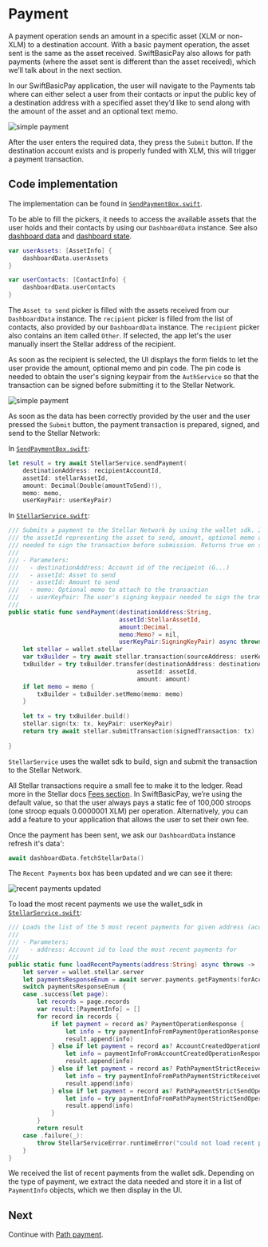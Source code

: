 # Payment

A payment operation sends an amount in a specific asset (XLM or non-XLM) to a destination account. With a basic payment operation, the asset sent is the same as the asset received. SwiftBasicPay also allows for path payments (where the asset sent is different than the asset received), which we’ll talk about in the next section.

In our SwiftBasicPay application, the user will navigate to the Payments tab where can either select a user from their contacts or input the public key of a destination address with a specified asset they’d like to send along with the amount of the asset and an optional text memo.

![simple payment](./img/payment/simple_payment.png)

After the user enters the required data, they press the `Submit` button. If the destination account exists and is properly funded with XLM, this will trigger a payment transaction.


## Code implementation

The implementation can be found in [`SendPaymentBox.swift`](https://github.com/Soneso/SwiftBasicPay/blob/main/SwiftBasicPay/View/SendPaymentBox.swift). 

To be able to fill the pickers, it needs to access the available assets that the user holds and their contacts by using our `DashboardData` instance.
See also [dashboard data](dashboard_data.md) and [dashboard state](dashboard_state.md).

```swift
var userAssets: [AssetInfo] {
    dashboardData.userAssets
}

var userContacts: [ContactInfo] {
    dashboardData.userContacts
}
```

The `Asset to send` picker is filled with the assets received from our `DashboardData` instance.
The `recipient` picker is filled from the list of contacts, also provided by our `DashboardData` instance. The `recipient` picker also contains an item called `Other`. If selected,
the app let's the user manually insert the Stellar address of the recipient.

As soon as the recipient is selected, the UI displays the form fields to let the user provide the amount, optional memo and pin code. The pin code is needed to obtain the user's signing keypair from the `AuthService` so that the transaction can be signed before submitting it to the Stellar Network.

![simple payment](./img/payment/simple_payment.png)

As soon as the data has been correctly provided by the user and the user pressed the `Submit` button, the payment transaction is prepared, signed, and send to the Stellar Network:

In [`SendPaymentBox.swift`](https://github.com/Soneso/SwiftBasicPay/blob/main/SwiftBasicPay/View/SendPaymentBox.swift):

```swift
let result = try await StellarService.sendPayment(
    destinationAddress: recipientAccountId,
    assetId: stellarAssetId,
    amount: Decimal(Double(amountToSend)!),
    memo: memo,
    userKeyPair: userKeyPair)
```

In [`StellarService.swift`](https://github.com/Soneso/SwiftBasicPay/blob/main/SwiftBasicPay/services/StellarService.swift):


```swift
/// Submits a payment to the Stellar Network by using the wallet sdk. It requires the destinationAddress (account id) of the recipient,
/// the assetId representing the asset to send, amount, optional memo and the user's signing keypair,
/// needed to sign the transaction before submission. Returns true on success.
///
/// - Parameters:
///   - destinationAddress: Account id of the recipeint (G...)
///   - assetId: Asset to send
///   - assetId: Amount to send
///   - memo: Optional memo to attach to the transaction
///   - userKeyPair: The user's signing keypair needed to sign the transaction
///
public static func sendPayment(destinationAddress:String,
                               assetId:StellarAssetId,
                               amount:Decimal,
                               memo:Memo? = nil,
                               userKeyPair:SigningKeyPair) async throws -> Bool {
    let stellar = wallet.stellar
    var txBuilder = try await stellar.transaction(sourceAddress: userKeyPair)
    txBuilder = try txBuilder.transfer(destinationAddress: destinationAddress,
                                    assetId: assetId,
                                    amount: amount)
    if let memo = memo {
        txBuilder = txBuilder.setMemo(memo: memo)
    }
    
    let tx = try txBuilder.build()
    stellar.sign(tx: tx, keyPair: userKeyPair)
    return try await stellar.submitTransaction(signedTransaction: tx)
    
}
```

`StellarService` uses the wallet sdk to build, sign and submit the transaction to the Stellar Network.

All Stellar transactions require a small fee to make it to the ledger. Read more in the Stellar docs [Fees section](https://developers.stellar.org/docs/learn/fundamentals/fees-resource-limits-metering). In SwiftBasicPay, we’re using the default value, so that the user always pays a static fee of 100,000 stroops (one stroop equals 0.0000001 XLM) per operation. Alternatively, you can add a feature to your application that allows the user to set their own fee.

Once the payment has been sent, we ask our `DashboardData` instance refresh it's data':

```swift
await dashboardData.fetchStellarData()
```

The `Recent Payments` box has been updated and we can see it there:

![recent payments updated](./img/payment/recent_payments_updated.png)

To load the most recent payments we use the wallet_sdk in [`StellarService.swift`](https://github.com/Soneso/SwiftBasicPay/blob/main/SwiftBasicPay/services/StellarService.swift):

```swift
/// Loads the list of the 5 most recent payments for given address (account id).
///
/// - Parameters:
///   - address: Account id to load the most recent payments for
///
public static func loadRecentPayments(address:String) async throws -> [PaymentInfo] {
    let server = wallet.stellar.server
    let paymentsResponseEnum = await server.payments.getPayments(forAccount: address, order: Order.descending, limit: 5)
    switch paymentsResponseEnum {
    case .success(let page):
        let records = page.records
        var result:[PaymentInfo] = []
        for record in records {
            if let payment = record as? PaymentOperationResponse {
                let info = try paymentInfoFromPaymentOperationResponse(payment: payment, address: address)
                result.append(info)
            } else if let payment = record as? AccountCreatedOperationResponse {
                let info = paymentInfoFromAccountCreatedOperationResponse(payment: payment)
                result.append(info)
            } else if let payment = record as? PathPaymentStrictReceiveOperationResponse {
                let info = try paymentInfoFromPathPaymentStrictReceiveOperationResponse(payment: payment, address: address)
                result.append(info)
            } else if let payment = record as? PathPaymentStrictSendOperationResponse {
                let info = try paymentInfoFromPathPaymentStrictSendOperationResponse(payment: payment, address: address)
                result.append(info)
            }
        }
        return result
    case .failure(_):
        throw StellarServiceError.runtimeError("could not load recent payments for \(address)")
    }
}
```

We received the list of recent payments from the wallet sdk. Depending on the type of payment, we extract the data needed and store it in a list of `PaymentInfo` objects, which we then display in the UI.

## Next

Continue with [Path payment](path_payment.md).






